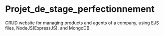 # Projet_de_stage_perfectionnement
 CRUD website for managing products and agents of a company, using EJS files, NodeJS(ExpressJS), and MongoDB.
